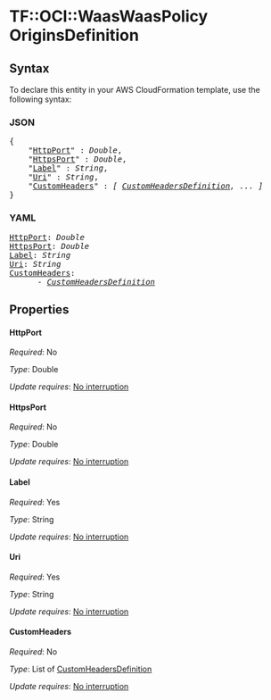 # TF::OCI::WaasWaasPolicy OriginsDefinition

## Syntax

To declare this entity in your AWS CloudFormation template, use the following syntax:

### JSON

<pre>
{
    "<a href="#httpport" title="HttpPort">HttpPort</a>" : <i>Double</i>,
    "<a href="#httpsport" title="HttpsPort">HttpsPort</a>" : <i>Double</i>,
    "<a href="#label" title="Label">Label</a>" : <i>String</i>,
    "<a href="#uri" title="Uri">Uri</a>" : <i>String</i>,
    "<a href="#customheaders" title="CustomHeaders">CustomHeaders</a>" : <i>[ <a href="customheadersdefinition.md">CustomHeadersDefinition</a>, ... ]</i>
}
</pre>

### YAML

<pre>
<a href="#httpport" title="HttpPort">HttpPort</a>: <i>Double</i>
<a href="#httpsport" title="HttpsPort">HttpsPort</a>: <i>Double</i>
<a href="#label" title="Label">Label</a>: <i>String</i>
<a href="#uri" title="Uri">Uri</a>: <i>String</i>
<a href="#customheaders" title="CustomHeaders">CustomHeaders</a>: <i>
      - <a href="customheadersdefinition.md">CustomHeadersDefinition</a></i>
</pre>

## Properties

#### HttpPort

_Required_: No

_Type_: Double

_Update requires_: [No interruption](https://docs.aws.amazon.com/AWSCloudFormation/latest/UserGuide/using-cfn-updating-stacks-update-behaviors.html#update-no-interrupt)

#### HttpsPort

_Required_: No

_Type_: Double

_Update requires_: [No interruption](https://docs.aws.amazon.com/AWSCloudFormation/latest/UserGuide/using-cfn-updating-stacks-update-behaviors.html#update-no-interrupt)

#### Label

_Required_: Yes

_Type_: String

_Update requires_: [No interruption](https://docs.aws.amazon.com/AWSCloudFormation/latest/UserGuide/using-cfn-updating-stacks-update-behaviors.html#update-no-interrupt)

#### Uri

_Required_: Yes

_Type_: String

_Update requires_: [No interruption](https://docs.aws.amazon.com/AWSCloudFormation/latest/UserGuide/using-cfn-updating-stacks-update-behaviors.html#update-no-interrupt)

#### CustomHeaders

_Required_: No

_Type_: List of <a href="customheadersdefinition.md">CustomHeadersDefinition</a>

_Update requires_: [No interruption](https://docs.aws.amazon.com/AWSCloudFormation/latest/UserGuide/using-cfn-updating-stacks-update-behaviors.html#update-no-interrupt)

